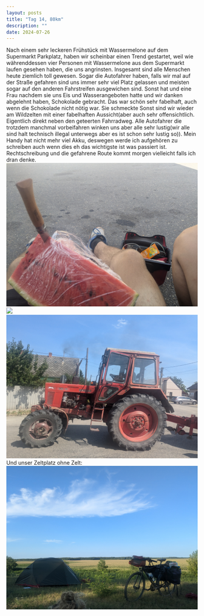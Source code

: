 ```yaml
---
layout: posts
title: "Tag 14, 80km"
description: ""
date: 2024-07-26
---
```

Nach einem sehr leckeren Frühstück mit Wassermelone auf dem Supermarkt Parkplatz, haben wir scheinbar einen Trend gestartet, weil wie währenddessen vier Personen mit Wassermelone aus dem Supermarkt laufen gesehen haben, die uns angrinsten.
Insgesamt sind alle Menschen heute ziemlich toll gewesen. Sogar die Autofahrer haben, falls wir mal auf der Straße gefahren sind uns immer sehr viel Platz gelassen und meisten sogar auf den anderen Fahrstreifen ausgewichen sind. Sonst hat und eine Frau nachdem sie uns Eis und Wasserangeboten hatte und wir danken abgelehnt haben, Schokolade gebracht. Das war schön sehr fabelhaft, auch wenn die Schokolade nicht nötig war. Sie schmeckte 
Sonst sind wir wieder am Wildzelten mit einer fabelhaften Aussicht(aber auch sehr offensichtlich. Eigentlich direkt neben den geteerten Fahrradweg. Alle Autofahrer die trotzdem manchmal vorbeifahren winken uns aber alle sehr lustig(wir alle sind halt technisch illegal unterwegs aber es ist schon sehr lustig so)). Mein Handy hat nicht mehr viel Akku, deswegen werde ich aufgehören zu schreiben auch wenn dies eh das wichtigste ist was passiert ist. Rechtschreibung und die gefahrene Route kommt morgen vielleicht falls ich dran denke.
![](/assets/images/PXL_20240726_073537771.jpg)
![](/assets/images/PXL_20240726_082959204.MP.jpg)
![](/assets/images/PXL_20240726_122600275.jpg)
Und unser Zeltplatz ohne Zelt:
![](/assets/images/PXL_20240726_162237353.jpg)
